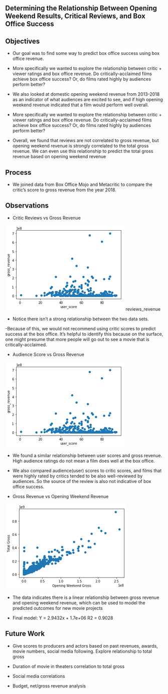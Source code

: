 Determining the Relationship Between Opening Weekend Results, Critical Reviews, and Box Office Success
-

Objectives
-
- Our goal was to find some way to predict box office success using box office revenue.

- More specifically we wanted to explore the relationship between critic + viewer ratings and box office revenue. Do critically-acclaimed films achieve box office success? Or, do films rated highly by audiences perform better?

- We also looked at domestic opening weekend revenue from 2013-2018 as an indicator of what audiences are excited to see, and if high opening weekend revenue indicated that a film would perform well overall. 

- More specifically we wanted to explore the relationship between critic + viewer ratings and box office revenue. Do critically-acclaimed films achieve box office success? Or, do films rated highly by audiences perform better?

- Overall, we found that reviews are not correlated to gross revenue, but opening weekend revenue is strongly correlated to the total gross revenue. We can even use this relationship to predict the total gross revenue based on opening weekend revenue


Process
-

- We joined data from Box Office Mojo and Metacritic to compare the critic’s score to gross revenue from the year 2018.

Observations
-
- Critic Reviews vs Gross Revenue

<img src = "images/audience_revenue.png"> reviews_revenue

- Notice there isn’t a strong relationship between the two data sets. 

-Because of this, we would not recommend using critic scores to predict success at the box office. It’s helpful to identify this because on the surface, one might presume that more people will go out to see a movie that is critically-acclaimed.

- Audience Score vs Gross Revenue

<img src = "images/audience_revenue.png"> 

- We found a similar relationship between user scores and gross revenue. High audience ratings do not mean a film does well at the box office.

- We also compared audience(user) scores to critic scores, and films that were highly rated by critics tended to be also well-reviewed by audiences. So the source of the review is also not indicative of box office success.

- Gross Revenue vs Opening Weekend Revenue

<img src = "images/gross_opening.png"> 

- The data indicates there is a linear relationship between gross revenue and opening weekend revenue, which can be used to model the predicted outcomes for new movie projects
 
- Final model:
Y = 2.9432x + 1.7e+06
R2 = 0.9028

Future Work
-
- Give scores to producers and actors based on past revenues, awards, movie numbers, social media following. Explore relationship to total gross

- Duration of movie in theaters correlation to total gross

- Social media correlations

- Budget, net/gross revenue analysis
